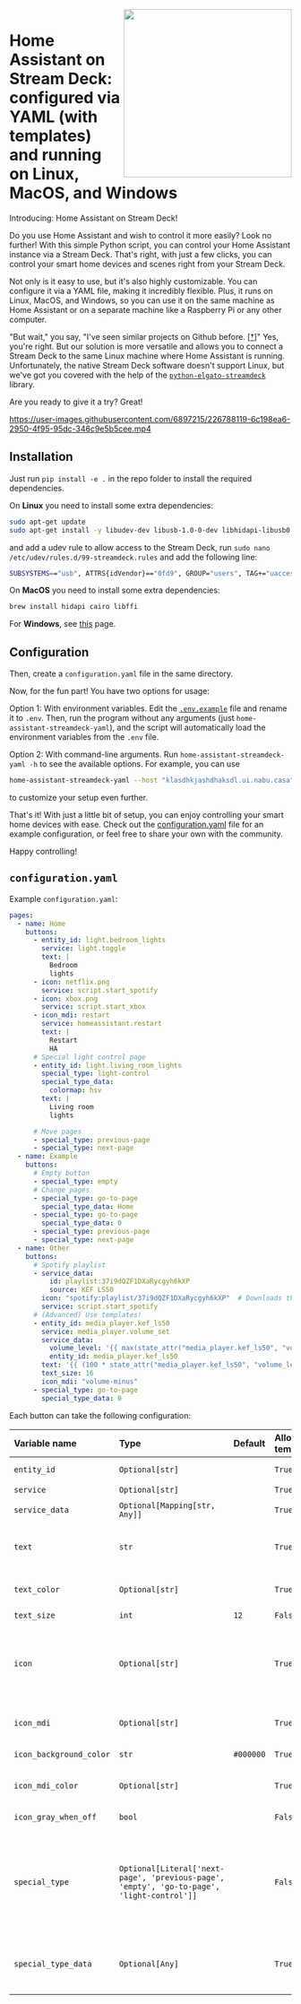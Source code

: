 <img src="https://user-images.githubusercontent.com/6897215/225175629-28f80bfb-3b0a-44ac-8b52-b719953958d7.png" align="right" style="width: 300px;" />

# Home Assistant on Stream Deck: configured via YAML (with templates) and running on Linux, MacOS, and Windows

Introducing: Home Assistant on Stream Deck!

Do you use Home Assistant and wish to control it more easily?
Look no further!
With this simple Python script, you can control your Home Assistant instance via a Stream Deck.
That's right, with just a few clicks, you can control your smart home devices and scenes right from your Stream Deck.

Not only is it easy to use, but it's also highly customizable.
You can configure it via a YAML file, making it incredibly flexible.
Plus, it runs on Linux, MacOS, and Windows, so you can use it on the same machine as Home Assistant or on a separate machine like a Raspberry Pi or any other computer.

"But wait," you say, "I've seen similar projects on Github before. [[†](https://github.com/cgiesche/streamdeck-homeassistant)]" Yes, you're right.
But our solution is more versatile and allows you to connect a Stream Deck to the same Linux machine where Home Assistant is running.
Unfortunately, the native Stream Deck software doesn't support Linux, but we've got you covered with the help of the [`python-elgato-streamdeck`](https://github.com/abcminiuser/python-elgato-streamdeck) library.

Are you ready to give it a try? Great!

https://user-images.githubusercontent.com/6897215/226788119-6c198ea6-2950-4f95-95dc-346c9e5b5cee.mp4

## Installation

Just run `pip install -e .` in the repo folder to install the required dependencies.

On **Linux** you need to install some extra dependencies:

```bash
sudo apt-get update
sudo apt-get install -y libudev-dev libusb-1.0-0-dev libhidapi-libusb0 libffi-dev
```

and add a udev rule to allow access to the Stream Deck, run `sudo nano /etc/udev/rules.d/99-streamdeck.rules` and add the following line:

```bash
SUBSYSTEMS=="usb", ATTRS{idVendor}=="0fd9", GROUP="users", TAG+="uaccess"
```

On **MacOS** you need to install some extra dependencies:

```bash
brew install hidapi cairo libffi
```

For **Windows**, see [this](https://python-elgato-streamdeck.readthedocs.io/en/stable/pages/backend_libusb_hidapi.html#windows) page.

## Configuration

Then, create a `configuration.yaml` file in the same directory.

Now, for the fun part! You have two options for usage:

Option 1: With environment variables.
Edit the [`.env.example`](.env.example) file and rename it to `.env`.
Then, run the program without any arguments (just `home-assistant-streamdeck-yaml`), and the script will automatically load the environment variables from the `.env` file.

Option 2: With command-line arguments.
Run `home-assistant-streamdeck-yaml -h` to see the available options.
For example, you can use

```bash
home-assistant-streamdeck-yaml --host "klasdhkjashdhaksdl.ui.nabu.casa" --token "SOME_TOKEN_FROM_YOUR_PROFILE" --config "my_configuration.yml"
```
to customize your setup even further.

That's it! With just a little bit of setup, you can enjoy controlling your smart home devices with ease.
Check out the [configuration.yaml](configuration.yaml) file for an example configuration, or feel free to share your own with the community.

Happy controlling!

## `configuration.yaml`

Example `configuration.yaml`:
```yaml
pages:
  - name: Home
    buttons:
      - entity_id: light.bedroom_lights
        service: light.toggle
        text: |
          Bedroom
          lights
      - icon: netflix.png
        service: script.start_spotify
      - icon: xbox.png
        service: script.start_xbox
      - icon_mdi: restart
        service: homeassistant.restart
        text: |
          Restart
          HA
      # Special light control page
      - entity_id: light.living_room_lights
        special_type: light-control
        special_type_data:
          colormap: hsv
        text: |
          Living room
          lights

      # Move pages
      - special_type: previous-page
      - special_type: next-page
  - name: Example
    buttons:
      # Empty button
      - special_type: empty
      # Change pages
      - special_type: go-to-page
        special_type_data: Home
      - special_type: go-to-page
        special_type_data: 0
      - special_type: previous-page
      - special_type: next-page
  - name: Other
    buttons:
      # Spotify playlist
      - service_data:
          id: playlist:37i9dQZF1DXaRycgyh6kXP
          source: KEF LS50
        icon: "spotify:playlist/37i9dQZF1DXaRycgyh6kXP"  # Downloads the cover art
        service: script.start_spotify
      # (Advanced) Use templates!
      - entity_id: media_player.kef_ls50
        service: media_player.volume_set
        service_data:
          volume_level: '{{ max(state_attr("media_player.kef_ls50", "volume_level") - 0.05, 0) }}'
          entity_id: media_player.kef_ls50
        text: '{{ (100 * state_attr("media_player.kef_ls50", "volume_level")) | int }}%'
        text_size: 16
        icon_mdi: "volume-minus"
      - special_type: go-to-page
        special_type_data: 0
```

Each button can take the following configuration:

<!-- START_CODE -->
<!-- from home_assistant_streamdeck_yaml import Button -->
<!-- print(Button.to_markdown_table()) -->
<!-- END_CODE -->
<!-- START_OUTPUT -->
<!-- THIS CONTENT IS AUTOMATICALLY GENERATED -->
| Variable name           | Type                                                                                      | Default   | Allow template   | Description                                                                                                                                                                                                                                                                                                                                                                                                                                                                                                                                                                                        |
|:------------------------|:------------------------------------------------------------------------------------------|:----------|:-----------------|:---------------------------------------------------------------------------------------------------------------------------------------------------------------------------------------------------------------------------------------------------------------------------------------------------------------------------------------------------------------------------------------------------------------------------------------------------------------------------------------------------------------------------------------------------------------------------------------------------|
| `entity_id`             | `Optional[str]`                                                                           |           | `True`           | The `entity_id` that this button controls.This entitity will be passed to the `service` when the button is pressed.                                                                                                                                                                                                                                                                                                                                                                                                                                                                                |
| `service`               | `Optional[str]`                                                                           |           | `True`           | The `service` that will be called when the button is pressed.                                                                                                                                                                                                                                                                                                                                                                                                                                                                                                                                      |
| `service_data`          | `Optional[Mapping[str, Any]]`                                                             |           | `True`           | The `service_data` that will be passed to the `service` when the button is pressed. If empty, the `entity_id` will be passed.                                                                                                                                                                                                                                                                                                                                                                                                                                                                      |
| `text`                  | `str`                                                                                     |           | `True`           | The text to display on the button. If empty, no text is displayed. You might want to add `\n` characters to spread the text over several lines, or use the `\|` character in YAML to create a multi-line string.                                                                                                                                                                                                                                                                                                                                                                                   |
| `text_color`            | `Optional[str]`                                                                           |           | `True`           | Color of the text. If empty, the color is `white`, unless an `entity_id` is specified, in which case the color is `amber` when the state is `on`, and `white` when it is `off`.                                                                                                                                                                                                                                                                                                                                                                                                                    |
| `text_size`             | `int`                                                                                     | `12`      | `False`          | Integer size of the text.                                                                                                                                                                                                                                                                                                                                                                                                                                                                                                                                                                          |
| `icon`                  | `Optional[str]`                                                                           |           | `True`           | The icon filename to display on the button. If empty, a icon with `icon_background_color` and `text` is displayed. The icon can be a URL to an image, like `'url:https://www.nijho.lt/authors/admin/avatar.jpg'`, or a `spotify:` icon, like `'spotify:album/6gnYcXVaffdG0vwVM34cr8'`. If the icon is a `spotify:` icon, the icon will be downloaded and cached.                                                                                                                                                                                                                                   |
| `icon_mdi`              | `Optional[str]`                                                                           |           | `True`           | The Material Design Icon to display on the button. If empty, no icon is displayed. See https://mdi.bessarabov.com/ for a list of icons. The SVG icon will be downloaded and cached.                                                                                                                                                                                                                                                                                                                                                                                                                |
| `icon_background_color` | `str`                                                                                     | `#000000` | `True`           | A color (in hex format, e.g., '#FF0000') for the background of the icon (if no `icon` is specified).                                                                                                                                                                                                                                                                                                                                                                                                                                                                                               |
| `icon_mdi_color`        | `Optional[str]`                                                                           |           | `True`           | The color of the Material Design Icon (in hex format, e.g., '#FF0000'). If empty, the color is derived from `text_color` but is less saturated (gray is mixed in).                                                                                                                                                                                                                                                                                                                                                                                                                                 |
| `icon_gray_when_off`    | `bool`                                                                                    |           | `False`          | When specifying `icon` and `entity_id`, if the state is `off`, the icon will be converted to grayscale.                                                                                                                                                                                                                                                                                                                                                                                                                                                                                            |
| `special_type`          | `Optional[Literal['next-page', 'previous-page', 'empty', 'go-to-page', 'light-control']]` |           | `False`          | Special type of button. If no specified, the button is a normal button. If `next-page`, the button will go to the next page. If `previous-page`, the button will go to the previous page. If `empty`, the button will be empty. If `go-to-page`, the button will go to the page specified by `special_type_data` (either an `int` or `str` (name of the page)). If `light-control`, the button will control a light, and the `special_type_data` should optionally be a dictionary with the 'colormap' key and a value a colormap (https://matplotlib.org/stable/tutorials/colors/colormaps.html). |
| `special_type_data`     | `Optional[Any]`                                                                           |           | `True`           | Data for the special type of button. If `go-to-page`, the data should be an `int` or `str` (name of the page). If `light-control`, the data should optionally be a dictionary with the 'colormap' key and a value a colormap (https://matplotlib.org/stable/tutorials/colors/colormaps.html).                                                                                                                                                                                                                                                                                                      |

<!-- END_OUTPUT -->
